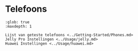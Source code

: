 # Telefoons

```{toctree}
:glob: true
:maxdepth: 1

Lijst van geteste telefoons <../Getting-Started/Phones.md>
Jelly Pro Instellingen <../Usage/jelly.md>
Huawei Instellingen <../Usage/huawei.md>
```
